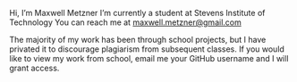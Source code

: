 Hi, I’m Maxwell Metzner
I’m currently a student at Stevens Institute of Technology
You can reach me at maxwell.metzner@gmail.com

The majority of my work has been through school projects, but I have privated it to discourage plagiarism from subsequent classes. 
If you would like to view my work from school, email me your GitHub username and I will grant access.
